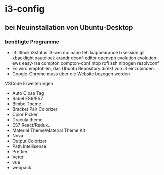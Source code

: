 # i3-config

## bei Neuinstallation von Ubuntu-Desktop

### benötigte Programme
- i3 i3lock i3status i3-wm mc nano feh lxappearance lxsession git xbacklight xautolock arandr dconf-editor openvpn evolution evolution-ews easy-rsa compton compton-conf htop rofi zsh nitrogen resolvconf
- Es wird empfohlen, das Ubuntu Repository direkt von i3 einzubinden.
- Google-Chrome muss über die Website bezogen werden

VSCode Erweiterungen

- Auto Close Tag
- Babel ES6/ES7
- Bimbo Theme
- Bracket Pair Colorizer
- Color Picker
- Dracula theme
- ES7 React/Redux..
- Material Theme/Material Theme Kit
- Nova
- Output Colorizer
- Path Intellisense
- Prettier
- Vetur
- vue
- webpack
